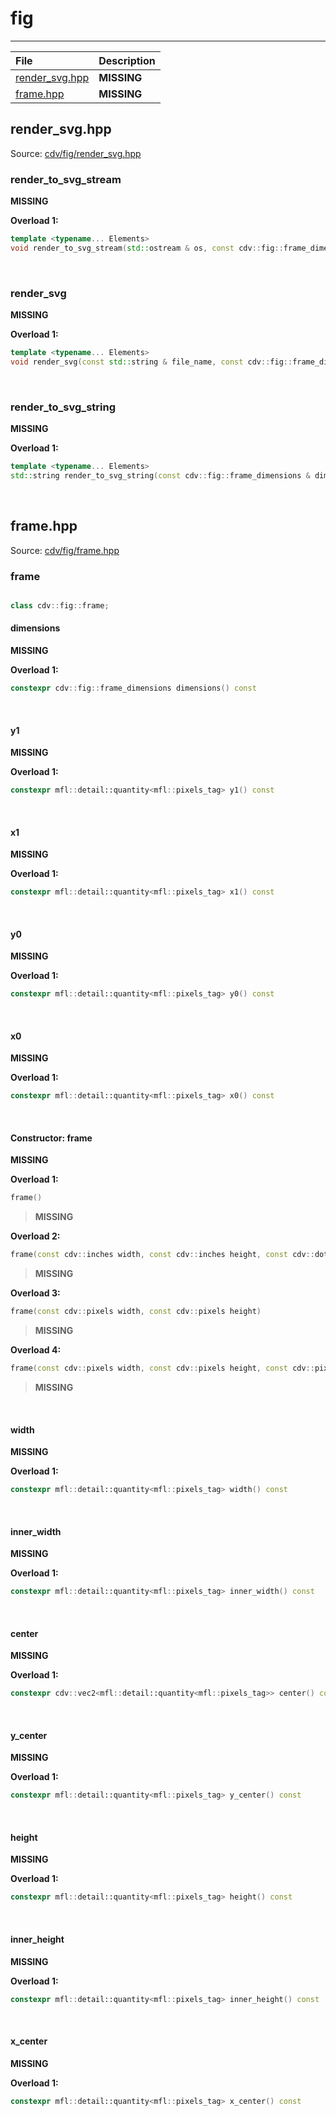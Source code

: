 # fig



***



|File|Description|
| :-- | :-- |
| [render_svg.hpp](#render_svghpp) | __MISSING__ |
| [frame.hpp](#framehpp) | __MISSING__ |


## render_svg.hpp

Source: [cdv/fig/render_svg.hpp](/include/cdv/fig/render_svg.hpp)


### render_to_svg_stream

__MISSING__

**Overload 1:**

```c++
template <typename... Elements>
void render_to_svg_stream(std::ostream & os, const cdv::fig::frame_dimensions & dimensions, const Elements &... elements)
```




<br />



### render_svg

__MISSING__

**Overload 1:**

```c++
template <typename... Elements>
void render_svg(const std::string & file_name, const cdv::fig::frame_dimensions & dimensions, const Elements &... elements)
```




<br />



### render_to_svg_string

__MISSING__

**Overload 1:**

```c++
template <typename... Elements>
std::string render_to_svg_string(const cdv::fig::frame_dimensions & dimensions, const Elements &... elements)
```




<br />



## frame.hpp

Source: [cdv/fig/frame.hpp](/include/cdv/fig/frame.hpp)


### frame

```c++

class cdv::fig::frame;
```




#### dimensions

__MISSING__

**Overload 1:**

```c++
constexpr cdv::fig::frame_dimensions dimensions() const
```




<br />



#### y1

__MISSING__

**Overload 1:**

```c++
constexpr mfl::detail::quantity<mfl::pixels_tag> y1() const
```




<br />



#### x1

__MISSING__

**Overload 1:**

```c++
constexpr mfl::detail::quantity<mfl::pixels_tag> x1() const
```




<br />



#### y0

__MISSING__

**Overload 1:**

```c++
constexpr mfl::detail::quantity<mfl::pixels_tag> y0() const
```




<br />



#### x0

__MISSING__

**Overload 1:**

```c++
constexpr mfl::detail::quantity<mfl::pixels_tag> x0() const
```




<br />



#### Constructor: frame

__MISSING__

**Overload 1:**

```c++
frame()
```

> __MISSING__

**Overload 2:**

```c++
frame(const cdv::inches width, const cdv::inches height, const cdv::dots_per_inch dpi)
```

> __MISSING__

**Overload 3:**

```c++
frame(const cdv::pixels width, const cdv::pixels height)
```

> __MISSING__

**Overload 4:**

```c++
frame(const cdv::pixels width, const cdv::pixels height, const cdv::pixels margin_left, const cdv::pixels margin_right, const cdv::pixels margin_top, const cdv::pixels margin_bottom, const cdv::dots_per_inch dpi)
```

> __MISSING__




<br />



#### width

__MISSING__

**Overload 1:**

```c++
constexpr mfl::detail::quantity<mfl::pixels_tag> width() const
```




<br />



#### inner_width

__MISSING__

**Overload 1:**

```c++
constexpr mfl::detail::quantity<mfl::pixels_tag> inner_width() const
```




<br />



#### center

__MISSING__

**Overload 1:**

```c++
constexpr cdv::vec2<mfl::detail::quantity<mfl::pixels_tag>> center() const
```




<br />



#### y_center

__MISSING__

**Overload 1:**

```c++
constexpr mfl::detail::quantity<mfl::pixels_tag> y_center() const
```




<br />



#### height

__MISSING__

**Overload 1:**

```c++
constexpr mfl::detail::quantity<mfl::pixels_tag> height() const
```




<br />



#### inner_height

__MISSING__

**Overload 1:**

```c++
constexpr mfl::detail::quantity<mfl::pixels_tag> inner_height() const
```




<br />



#### x_center

__MISSING__

**Overload 1:**

```c++
constexpr mfl::detail::quantity<mfl::pixels_tag> x_center() const
```




<br />



